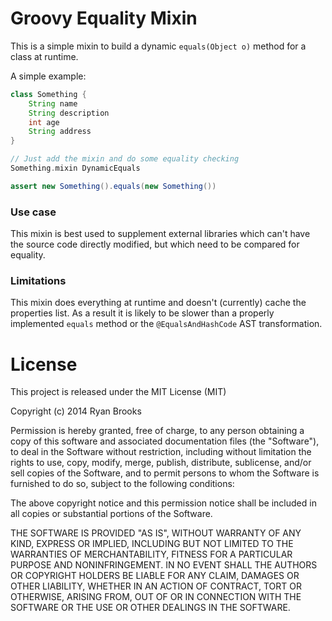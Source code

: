 # Groovy Equality Mixin

This is a simple mixin to build a dynamic `equals(Object o)` method for a class at runtime.

A simple example:
```groovy
class Something {
	String name
	String description
	int age
	String address
}

// Just add the mixin and do some equality checking
Something.mixin DynamicEquals

assert new Something().equals(new Something())
```

### Use case

This mixin is best used to supplement external libraries which can't have the source code directly modified, but which need to be compared for equality.

### Limitations

This mixin does everything at runtime and doesn't (currently) cache the properties list. As a result it is likely to be slower than a properly implemented `equals` method or the `@EqualsAndHashCode` AST transformation.

# License

This project is released under the MIT License (MIT)

Copyright (c) 2014 Ryan Brooks

Permission is hereby granted, free of charge, to any person obtaining a copy
of this software and associated documentation files (the "Software"), to deal
in the Software without restriction, including without limitation the rights
to use, copy, modify, merge, publish, distribute, sublicense, and/or sell
copies of the Software, and to permit persons to whom the Software is
furnished to do so, subject to the following conditions:

The above copyright notice and this permission notice shall be included in
all copies or substantial portions of the Software.

THE SOFTWARE IS PROVIDED "AS IS", WITHOUT WARRANTY OF ANY KIND, EXPRESS OR
IMPLIED, INCLUDING BUT NOT LIMITED TO THE WARRANTIES OF MERCHANTABILITY,
FITNESS FOR A PARTICULAR PURPOSE AND NONINFRINGEMENT. IN NO EVENT SHALL THE
AUTHORS OR COPYRIGHT HOLDERS BE LIABLE FOR ANY CLAIM, DAMAGES OR OTHER
LIABILITY, WHETHER IN AN ACTION OF CONTRACT, TORT OR OTHERWISE, ARISING FROM,
OUT OF OR IN CONNECTION WITH THE SOFTWARE OR THE USE OR OTHER DEALINGS IN
THE SOFTWARE.
